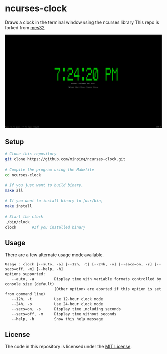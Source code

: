 # ncurses-clock

Draws a clock in the terminal window using the ncurses library
This repo is forked from [mes32](https://github.com/mes32/ncurses-clock)

!["Example window running clock"](./docs/images/example_window.png)

## Setup

```bash
# Clone this repository
git clone https://github.com/minping/ncurses-clock.git

# Compile the program using the Makefile
cd ncurses-clock

# If you just want to build binary, 
make all

# If you want to install binary to /usr/bin, 
make install

# Start the clock
./bin/clock
clock		#If you installed binary
```

## Usage

There are a few alternate usage mode available.

```
Usage : clock [--auto, -a] [--12h, -t] [--24h, -o] [--secs=on, -s] [--secs=off, -m] [--help, -h]
options supported:
   --auto, -a         Display time with variable formats controlled by console size (default)
                      (Other options are aborted if this option is set from command line)
   --12h, -t          Use 12-hour clock mode
   --24h, -o          Use 24-hour clock mode
   --secs=on, -s      Display time including seconds
   --secs=off, -m     Display time without seconds
   --help, -h         Show this help message
```

## License

The code in this repository is licensed under the [MIT License](./LICENSE).
